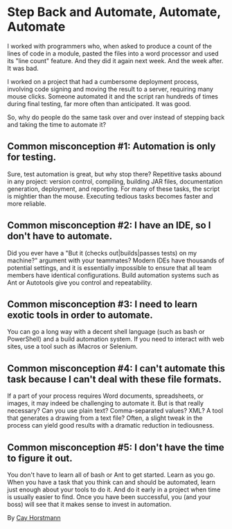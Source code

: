 # Step Back and Automate, Automate, Automate

I worked with programmers who, when asked to produce a count of the lines of code in a module, pasted the files into a word processor and used its "line count" feature. And they did it again next week. And the week after. It was bad.

I worked on a project that had a cumbersome deployment process, involving code signing and moving the result to a server, requiring many mouse clicks. Someone automated it and the script ran hundreds of times during final testing, far more often than anticipated. It was good.

So, why do people do the same task over and over instead of stepping back and taking the time to automate it?

## Common misconception #1: Automation is only for testing.

Sure, test automation is great, but why stop there? Repetitive tasks abound in any project: version control, compiling, building JAR files, documentation generation, deployment, and reporting. For many of these tasks, the script is mightier than the mouse. Executing tedious tasks becomes faster and more reliable.

## Common misconception #2: I have an IDE, so I don't have to automate.

Did you ever have a "But it (checks out|builds|passes tests) on my machine?" argument with your teammates? Modern IDEs have thousands of potential settings, and it is essentially impossible to ensure that all team members have identical configurations. Build automation systems such as Ant or Autotools give you control and repeatability.

## Common misconception #3: I need to learn exotic tools in order to automate.

You can go a long way with a decent shell language (such as bash or PowerShell) and a build automation system. If you need to interact with web sites, use a tool such as iMacros or Selenium.

## Common misconception #4: I can't automate this task because I can't deal with these file formats.

If a part of your process requires Word documents, spreadsheets, or images, it may indeed be challenging to automate it. But is that really necessary? Can you use plain text? Comma-separated values? XML? A tool that generates a drawing from a text file? Often, a slight tweak in the process can yield good results with a dramatic reduction in tediousness.

## Common misconception #5: I don't have the time to figure it out.

You don't have to learn all of bash or Ant to get started. Learn as you go. When you have a task that you think can and should be automated, learn just enough about your tools to do it. And do it early in a project when time is usually easier to find. Once you have been successful, you (and your boss) will see that it makes sense to invest in automation.

By [Cay Horstmann](http://programmer.97things.oreilly.com/wiki/index.php/Cay_Horstmann)
